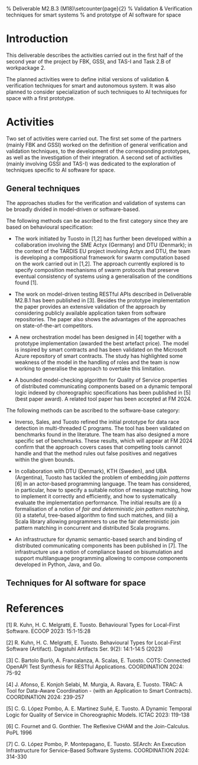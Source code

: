 % Deliverable M2.B.3 (M18)\setcounter{page}{2}
% Validation & Verification techniques for smart systems
% and prototype of AI software for space


# Introduction
This deliverable describes the activities carried out in the first half of the second year of the project by FBK, GSSI, and TAS-I and Task 2.B of workpackage 2.

The planned activities were to define initial versions of validation & verification techniques for smart and autonomous system. It was also planned to consider specialization of such techniques to AI techniques for space with a first prototype.

# Activities
Two set of activities were carried out. The first set some of the partners (mainly FBK and GSSI) worked on the definition of general verification and validation techniques, to the development of the corresponding prototypes, as well as the investigation of their integration. A second set of activities (mainly involving GSSI and TAS-I) was dedicated to the exploration of techniques specific to AI software for space.

## General techniques
The approaches studies for the verification and validation of systems can be broadly divided in model-driven or software-based.

The following methods can be ascribed to the first category since they are based on behavioural specification:

- The work initiated by Tuosto in [1,2] has further been developed within a collaboration involving the SME Actyx (Germany) and DTU (Denmark); in the context of the TARDIS EU project involving Actyx and DTU, the team is developing a compositional framework for swarm computation based on the work carried out in [1,2]. The approach currently explored is to specify composition mechanisms of swarm protocols that preserve eventual consistency of systems using a generalisation of the conditions found [1].

- The work on model-driven testing RESTful APIs described in Deliverable M2.B.1 has been published in [3]. Besides the prototype implementation the paper provides an extensive validation of the approach by considering publicly available application taken from software repositories. The paper also shows the advantages of the approaches on state-of-the-art competitors.

- A new orchestration model has been designed in [4] together with a prototype implementation (awarded the best artefact price). The model is inspired by smart contracts and has been validated on the Microsoft Azure repository of smart contracts. The study has highlighted some weakness of the model in the handling of roles and the team is now working to generalise the approach to overtake this limitation.

- A bounded model-checking algorithm for Quality of Service properties of distributed communicating components based on a dynamic temporal logic indexed by choreographic specifications has been published in [5] (best paper award). A related tool paper has been accepted at FM 2024.

The following methods can be ascribed to the software-base category:

- Inverso, Sales, and Tuosto refined the initial prototype for data race detection in multi-threaded C programs. The tool has been validated on benchmarks found in the literature. The team has also designed a more specific set of benchmarks. These results, which will appear at FM 2024 confirm that the approach covers cases that competing tools cannot handle and that the method rules out false positives and negatives within the given bounds.

- In collaboration with DTU (Denmark), KTH (Sweden), and UBA (Argentina), Tuosto has tackled the problem of embedding _join patterns_ [6] in an actor-based programming language. The team has considered, in particular, how to specify a suitable notion of message matching, how to implement it correctly and efficiently, and how to systematically evaluate the implementation performance. The initial results are (i) a formalisation of a notion of _fair and deterministic join pattern matching_, (ii) a stateful, tree-based  algorithm to find such matches, and (iii) a Scala library allowing programmers to use the fair deterministic join pattern matching in concurrent and distributed Scala programs.

- An infrastructure for dynamic semantic-based search and binding of distributed communicating components has been published in [7]. The infrastructure use a notion of compliance based on bisumulation and support multilanguage programming allowing to compose components developed in Python, Java, and Go.


## Techniques for AI software for space


# References
[1] R. Kuhn, H. C. Melgratti, E. Tuosto. Behavioural Types for Local-First Software. ECOOP 2023: 15:1-15:28

[2] R. Kuhn, H. C. Melgratti, E. Tuosto. Behavioural Types for Local-First Software (Artifact). Dagstuhl Artifacts Ser. 9(2): 14:1-14:5 (2023)

[3] C. Bartolo Burlò, A. Francalanza, A. Scalas, E. Tuosto. COTS: Connected OpenAPI Test Synthesis for RESTful Applications. COORDINATION 2024: 75-92

[4] J. Afonso, E. Konjoh Selabi, M. Murgia, A. Ravara, E. Tuosto. TRAC: A Tool for Data-Aware Coordination - (with an Application to Smart Contracts). COORDINATION 2024: 239-257

[5] C. G. López Pombo, A. E. Martinez Suñé, E. Tuosto. A Dynamic Temporal Logic for Quality of Service in Choreographic Models. ICTAC 2023: 119-138

[6] C. Fournet and G. Gonthier. The Reflexive CHAM and the Join-Calculus. PoPL 1996

[7] C. G. López Pombo, P. Montepagano, E. Tuosto. SEArch: An Execution Infrastructure for Service-Based Software Systems. COORDINATION 2024: 314-330

